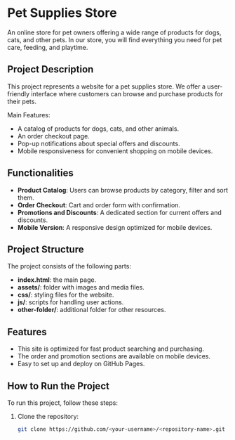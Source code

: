 # Pet Supplies Store

An online store for pet owners offering a wide range of products for dogs, cats, and other pets. In our store, you will find everything you need for pet care, feeding, and playtime.

## Project Description

This project represents a website for a pet supplies store. We offer a user-friendly interface where customers can browse and purchase products for their pets.

Main Features:
- A catalog of products for dogs, cats, and other animals.
- An order checkout page.
- Pop-up notifications about special offers and discounts.
- Mobile responsiveness for convenient shopping on mobile devices.

## Functionalities
- **Product Catalog**: Users can browse products by category, filter and sort them.
- **Order Checkout**: Cart and order form with confirmation.
- **Promotions and Discounts**: A dedicated section for current offers and discounts.
- **Mobile Version**: A responsive design optimized for mobile devices.

## Project Structure

The project consists of the following parts:
- **index.html**: the main page.
- **assets/**: folder with images and media files.
- **css/**: styling files for the website.
- **js/**: scripts for handling user actions.
- **other-folder/**: additional folder for other resources.

## Features
- This site is optimized for fast product searching and purchasing.
- The order and promotion sections are available on mobile devices.
- Easy to set up and deploy on GitHub Pages.

## How to Run the Project

To run this project, follow these steps:

1. Clone the repository:
   ```bash
   git clone https://github.com/<your-username>/<repository-name>.git

